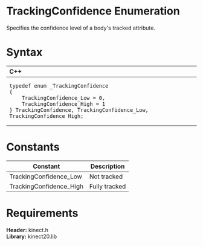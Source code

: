 TrackingConfidence Enumeration  
==============================  

Specifies the confidence level of a body's tracked attribute. <span id="syntaxSection"></span>

Syntax  
======  

<table>
<colgroup>
<col width="100%" />
</colgroup>
<thead>
<tr class="header">
<th align="left">C++</th>
</tr>
</thead>
<tbody>
<tr class="odd">
<td align="left"><pre><code>typedef enum _TrackingConfidence  
{  
    TrackingConfidence_Low = 0,  
    TrackingConfidence_High = 1  
} TrackingConfidence, TrackingConfidence_Low, TrackingConfidence_High;</code></pre></td>
</tr>
</tbody>
</table>

<span id="ID4E2"></span>

Constants  
=========  

| Constant                 | Description   |
|--------------------------|---------------|
| TrackingConfidence\_Low  | Not tracked   |
| TrackingConfidence\_High | Fully tracked |

<span id="requirements"></span>

Requirements  
============  

**Header:** kinect.h  
**Library:** kinect20.lib  



<!--Please do not edit the data in the comment block below.-->
<!--
TOCTitle : TrackingConfidence Enumeration
RLTitle : TrackingConfidence Enumeration
KeywordK : TrackingConfidence enumeration
HelpPriority : 2
KeywordF : TrackingConfidence
KeywordF : Microsoft.Kinect.kinect.TrackingConfidence
KeywordA : T:Microsoft.Kinect.kinect.TrackingConfidence
AssetID : T:Microsoft.Kinect.kinect.TrackingConfidence
Locale : en-us
CommunityContent : 1
APIType : Managed
APILocation : 
APIName : Microsoft.Kinect.kinect.TrackingConfidence
TargetOS : Windows
TopicType : kbSyntax
DevLang : C++
DocSet : K4Wv2
ProjType : K4Wv2Proj
Technology : Kinect for Windows
Product : Kinect for Windows SDK v2
productversion : 20
-->
